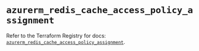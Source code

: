# `azurerm_redis_cache_access_policy_assignment`

Refer to the Terraform Registry for docs: [`azurerm_redis_cache_access_policy_assignment`](https://registry.terraform.io/providers/hashicorp/azurerm/4.32.0/docs/resources/redis_cache_access_policy_assignment).
